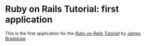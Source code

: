 # Ruby on Rails Tutorial: first application

This is the first application for the [*Ruby on Rails Tutorial*](http://railstutorial.org) by [James Bradshaw](http://hirejamesbradshaw.com)
 